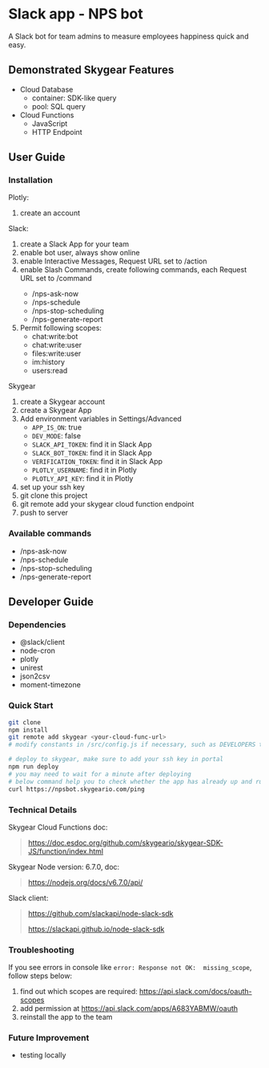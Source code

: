 # Slack app - NPS bot
A Slack bot for team admins to measure employees happiness quick and easy.

## Demonstrated Skygear Features
* Cloud Database
    * container: SDK-like query
    * pool: SQL query
* Cloud Functions
    * JavaScript
    * HTTP Endpoint

## User Guide

### Installation
Plotly:
1. create an account

Slack:
1. create a Slack App for your team
2. enable bot user, always show online
3. enable Interactive Messages, Request URL set to <your-skygear-endpoint>/action
4. enable Slash Commands, create following commands, each Request URL set to <your-skygear-endpoint>/command
    * /nps-ask-now
    * /nps-schedule
    * /nps-stop-scheduling
    * /nps-generate-report
5. Permit following scopes:
    * chat:write:bot
    * chat:write:user
    * files:write:user
    * im:history
    * users:read

Skygear
1. create a Skygear account
2. create a Skygear App
3. Add environment variables in Settings/Advanced
    * `APP_IS_ON`: true
    * `DEV_MODE`: false
    * `SLACK_API_TOKEN`: find it in Slack App
    * `SLACK_BOT_TOKEN`: find it in Slack App
    * `VERIFICATION_TOKEN`: find it in Slack App
    * `PLOTLY_USERNAME`: find it in Plotly
    * `PLOTLY_API_KEY`: find it in Plotly
4. set up your ssh key
5. git clone this project
6. git remote add your skygear cloud function endpoint
7. push to server

### Available commands
* /nps-ask-now
* /nps-schedule
* /nps-stop-scheduling
* /nps-generate-report

## Developer Guide

### Dependencies
* @slack/client
* node-cron
* plotly
* unirest
* json2csv
* moment-timezone

### Quick Start

```bash
git clone
npm install
git remote add skygear <your-cloud-func-url>
# modify constants in /src/config.js if necessary, such as DEVELOPERS to backdoor of admin identity check 
```

```bash
# deploy to skygear, make sure to add your ssh key in portal
npm run deploy
# you may need to wait for a minute after deploying
# below command help you to check whether the app has already up and running
curl https://npsbot.skygeario.com/ping
```

### Technical Details
Skygear Cloud Functions doc:
> https://doc.esdoc.org/github.com/skygeario/skygear-SDK-JS/function/index.html

Skygear Node version: 6.7.0, doc:
> https://nodejs.org/docs/v6.7.0/api/

Slack client:
> https://github.com/slackapi/node-slack-sdk
>
> https://slackapi.github.io/node-slack-sdk

### Troubleshooting
If you see errors in console like `error: Response not OK:  missing_scope`, follow steps below:
1. find out which scopes are required: https://api.slack.com/docs/oauth-scopes
2. add permission at https://api.slack.com/apps/A683YABMW/oauth
3. reinstall the app to the team

### Future Improvement
* testing locally
